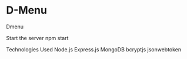 # D-Menu
 Dmenu

 Start the server
    npm start
    
Technologies Used
Node.js
Express.js
MongoDB
bcryptjs
jsonwebtoken
